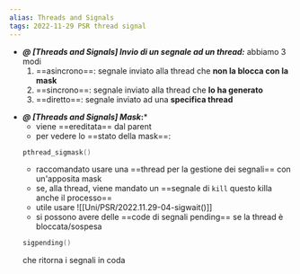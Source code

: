 ```yaml
---
alias: Threads and Signals
tags: 2022-11-29 PSR thread signal
---
```


- ***@ [Threads and Signals] Invio di un segnale ad un thread:***
	abbiamo 3 modi
	1. ==asincrono==: segnale inviato alla thread che **non la blocca con la mask**
	2. ==sincrono==: segnale inviato alla thread che **lo ha generato**
	3. ==diretto==: segnale inviato ad una **specifica thread**


<!--ID: 1670236970281-->


- ***@ [Threads and Signals] Mask*:***
	- viene ==ereditata== dal parent
	- per vedere lo ==stato della mask==:
	```c
	pthread_sigmask()
	```
	- raccomandato usare una ==thread per la gestione dei segnali== con un'apposita mask
	- se, alla thread, viene mandato un ==segnale di `kill` questo killa anche il processo==
	- utile usare ![[Uni/PSR/2022.11.29-04-sigwait()]]
	- si possono avere delle ==code di segnali pending== se la thread è bloccata/sospesa
	```c
	sigpending()
	```
	che ritorna i segnali in coda


<!--ID: 1670236970285-->
